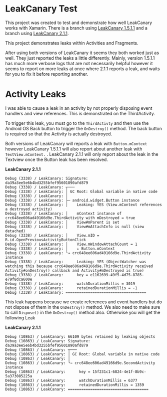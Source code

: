 ﻿# LeakCanary Test

This project was created to test and demonstrate how well LeakCanary works with Xamarin. There is a branch using [LeakCanary 1.5.1.1](https://github.com/colin-ifit/LeakTest/tree/leakcanary1.5) and a branch using [LeakCanary 2.1.1](https://github.com/colin-ifit/LeakTest/tree/leakcanary2.1).

This project demonstrates leaks within Activities and Fragments.

After using both versions of LeakCanary it seems they both worked just as well. They just reported the leaks a little differently. Mainly, version 1.5.1.1 has much more verbose logs that are not necessarily helpful however it seems to report on more leaks at once where 2.1.1 reports a leak, and waits for you to fix it before reporting another.

# Activity Leaks

I was able to cause a leak in an activity by not properly disposing event handlers and view references. This is demonstrated on the ThirdActivity. 

To trigger this leak, you must go to the `ThirdActivty` and then use the Android OS Back button to trigger the `OnDestroy()` method. The back button is required so that the Activity is actually destroyed.

Both versions of LeakCanary will reports a leak with `Button.mContext` however LeakCanary 1.5.1.1 will also report about another leak with `TextView.mContext.` . LeakCanary 2.1.1 will only report about the leak in the Textview once the Button leak has been resolved.

**LeakCanary 2.1.1**
```
Debug (3338) / LeakCanary: Signature: da39a3ee5e6b4bd3255bfef95601890afd879
Debug (3338) / LeakCanary: ┬───
Debug (3338) / LeakCanary: │ GC Root: Global variable in native code
Debug (3338) / LeakCanary: │
Debug (3338) / LeakCanary: ├─ android.widget.Button instance
Debug (3338) / LeakCanary: │    Leaking: YES (View.mContext references a destroyed activity)
Debug (3338) / LeakCanary: │    mContext instance of crc648ee606ad49166d9e.ThirdActivity with mDestroyed = true
Debug (3338) / LeakCanary: │    View#mParent is set
Debug (3338) / LeakCanary: │    View#mAttachInfo is null (view detached)
Debug (3338) / LeakCanary: │    View.mID = R.id.OpenPreviousActivityButtonClick
Debug (3338) / LeakCanary: │    View.mWindowAttachCount = 1
Debug (3338) / LeakCanary: │    ↓ Button.mContext
Debug (3338) / LeakCanary: ╰→ crc648ee606ad49166d9e.ThirdActivity instance
Debug (3338) / LeakCanary: ​     Leaking: YES (ObjectWatcher was watching this because crc648ee606ad49166d9e.ThirdActivity received Activity#onDestroy() callback and Activity#mDestroyed is true)
Debug (3338) / LeakCanary: ​     key = e1162699-49f5-4d75-8785-e79f8dca600e
Debug (3338) / LeakCanary: ​     watchDurationMillis = 3019
Debug (3338) / LeakCanary: ​     retainedDurationMillis = -1
Debug (3338) / LeakCanary: ====================================
```

This leak happens because we create references and event handlers but do not dispose of them in the `OnDestroy()` method. We also need to make sure to call `Dispose()` in the `OnDestroy()` method also. Otherwise you will get the following Leak

**LeakCanary 2.1.1**
```
Debug (10863) / LeakCanary: 66109 bytes retained by leaking objects
Debug (10863) / LeakCanary: Signature: da39a3ee5e6b4bd3255bfef95601890afd879
Debug (10863) / LeakCanary: ┬───
Debug (10863) / LeakCanary: │ GC Root: Global variable in native code
Debug (10863) / LeakCanary: │
Debug (10863) / LeakCanary: ╰→ crc648ee606ad49166d9e.SecondActivity instance
Debug (10863) / LeakCanary: ​     key = 15f231c1-6824-4e1f-8b9c-5a373085225a
Debug (10863) / LeakCanary: ​     watchDurationMillis = 6377
Debug (10863) / LeakCanary: ​     retainedDurationMillis = 1359
Debug (10863) / LeakCanary: ====================================

```
